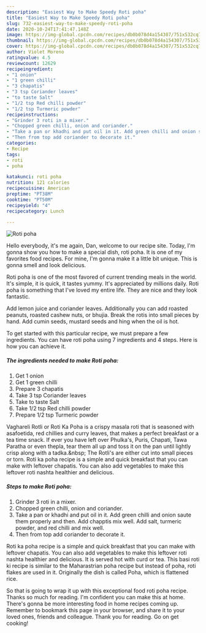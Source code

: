 ```yaml
---
description: "Easiest Way to Make Speedy Roti poha"
title: "Easiest Way to Make Speedy Roti poha"
slug: 732-easiest-way-to-make-speedy-roti-poha
date: 2020-10-24T17:41:47.148Z
image: https://img-global.cpcdn.com/recipes/db0b078d4a154307/751x532cq70/roti-poha-recipe-main-photo.jpg
thumbnail: https://img-global.cpcdn.com/recipes/db0b078d4a154307/751x532cq70/roti-poha-recipe-main-photo.jpg
cover: https://img-global.cpcdn.com/recipes/db0b078d4a154307/751x532cq70/roti-poha-recipe-main-photo.jpg
author: Violet Moreno
ratingvalue: 4.5
reviewcount: 12629
recipeingredient:
- "1 onion"
- "1 green chilli"
- "3 chapatis"
- "3 tsp Coriander leaves"
- "to taste Salt"
- "1/2 tsp Red chilli powder"
- "1/2 tsp Turmeric powder"
recipeinstructions:
- "Grinder 3 roti in a mixer."
- "Chopped green chilli, onion and coriander."
- "Take a pan or khadhi and put oil in it. Add green chilli and onion saute them properly and then. Add chapptis mix well. Add salt, turmeric powder, and red chilli and mix well."
- "Then from top add coriander to decorate it."
categories:
- Recipe
tags:
- roti
- poha

katakunci: roti poha 
nutrition: 121 calories
recipecuisine: American
preptime: "PT38M"
cooktime: "PT50M"
recipeyield: "4"
recipecategory: Lunch

---
```



![Roti poha](https://img-global.cpcdn.com/recipes/db0b078d4a154307/751x532cq70/roti-poha-recipe-main-photo.jpg)

Hello everybody, it's me again, Dan, welcome to our recipe site. Today, I'm gonna show you how to make a special dish, roti poha. It is one of my favorites food recipes. For mine, I'm gonna make it a little bit unique. This is gonna smell and look delicious.

Roti poha is one of the most favored of current trending meals in the world. It's simple, it is quick, it tastes yummy. It's appreciated by millions daily. Roti poha is something that I've loved my entire life. They are nice and they look fantastic.

Add lemon juice and coriander leaves. Additionally you can add roasted peanuts, roasted cashew nuts, or bhujia. Break the rotis into small pieces by hand. Add cumin seeds, mustard seeds and hing when the oil is hot.


To get started with this particular recipe, we must prepare a few ingredients. You can have roti poha using 7 ingredients and 4 steps. Here is how you can achieve it.

<!--inarticleads1-->

##### The ingredients needed to make Roti poha:

1. Get 1 onion
1. Get 1 green chilli
1. Prepare 3 chapatis
1. Take 3 tsp Coriander leaves
1. Take to taste Salt
1. Take 1/2 tsp Red chilli powder
1. Prepare 1/2 tsp Turmeric powder


Vaghareli Rotli or Roti Ka Poha is a crispy masala roti that is seasoned with asafoetida, red chillies and curry leaves, that makes a perfect breakfast or a tea time snack. If ever you have left over Phulka&#39;s, Puris, Chapati, Tawa Paratha or even thepla, tear them all up and toss it on the pan until lightly crisp along with a tadka.&amp;nbsp; The Rotli&#39;s are either cut into small pieces or torn. Roti ka poha recipe is a simple and quick breakfast that you can make with leftover chapatis. You can also add vegetables to make this leftover roti nashta healthier and delicious. 

<!--inarticleads2-->

##### Steps to make Roti poha:

1. Grinder 3 roti in a mixer.
1. Chopped green chilli, onion and coriander.
1. Take a pan or khadhi and put oil in it. Add green chilli and onion saute them properly and then. Add chapptis mix well. Add salt, turmeric powder, and red chilli and mix well.
1. Then from top add coriander to decorate it.


Roti ka poha recipe is a simple and quick breakfast that you can make with leftover chapatis. You can also add vegetables to make this leftover roti nashta healthier and delicious. It is served hot with curd or tea. This basi roti ki recipe is similar to the Maharastrian poha recipe but instead of poha, roti flakes are used in it. Originally the dish is called Poha, which is flattened rice. 

So that is going to wrap it up with this exceptional food roti poha recipe. Thanks so much for reading. I'm confident you can make this at home. There's gonna be more interesting food in home recipes coming up. Remember to bookmark this page in your browser, and share it to your loved ones, friends and colleague. Thank you for reading. Go on get cooking!
